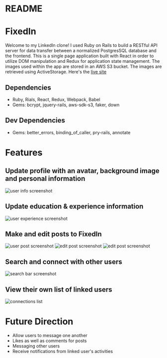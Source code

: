 # README

# FixedIn

Welcome to my LinkedIn clone! I used Ruby on Rails to build a RESTful API server for data transfer between a normalized PostgresSQL database and the frontend. This is a single page application built with React in order to utilize DOM manipulation and Redux for application state management. The images used within the app are stored in an AWS S3 bucket. The images are retrieved using ActiveStorage. Here's the [live site](https://fixedin.herokuapp.com/#/)

## Dependencies
- Ruby, Rials, React, Redux, Webpack, Babel
- Gems: bcrypt, jquery-rails, aws-sdk-s3, faker, down

## Dev Dependencies
- Gems: better_errors, binding_of_caller, pry-rails, annotate

# Features 
## Update profile with an avatar, background image and personal information
![user info screenshot](https://cdn.discordapp.com/attachments/896959094034948166/908726971545055232/Screenshot_144.png)
## Update education & experience information
![user experience screenshot](https://cdn.discordapp.com/attachments/896959094034948166/908727072971685968/Screenshot_144.png)
## Make and edit posts to FixedIn
![user post screenshot](https://cdn.discordapp.com/attachments/896959094034948166/908727425163223080/Screenshot_145.png)
![edit post screenshot](https://cdn.discordapp.com/attachments/896959094034948166/908727764297875506/Screenshot_146.png)
![edit post screenshot](https://cdn.discordapp.com/attachments/896959094034948166/908727950101319700/Screenshot_147.png)
## Search and connect with other users
![search bar screenshot](https://cdn.discordapp.com/attachments/896959094034948166/908728335511744542/Screenshot_148.png)
## View their own list of linked users
![connections list](https://cdn.discordapp.com/attachments/896959094034948166/908728871732539392/Screenshot_149.png)


# Future Direction 
- Allow users to message one another 
- Likes as well as comments for posts
- Messaging other users
- Receive notifications from linked user's activities

